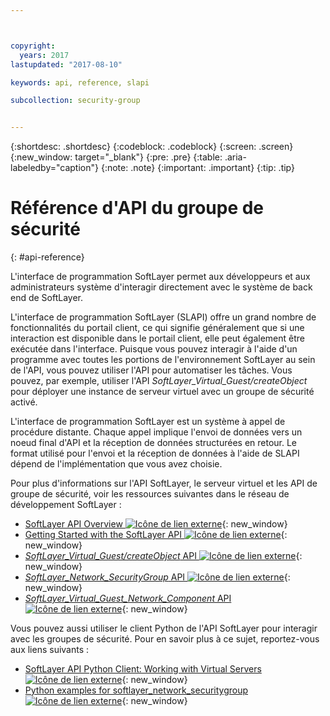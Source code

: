 ```yaml
---



copyright:
  years: 2017
lastupdated: "2017-08-10"

keywords: api, reference, slapi

subcollection: security-group


---
```


{:shortdesc: .shortdesc}
{:codeblock: .codeblock}
{:screen: .screen}
{:new_window: target="_blank"}
{:pre: .pre}
{:table: .aria-labeledby="caption"}
{:note: .note}
{:important: .important}
{:tip: .tip}

# Référence d'API du groupe de sécurité
{: #api-reference}

L'interface de programmation SoftLayer permet aux développeurs et aux administrateurs système
d'interagir directement avec le système de back end de SoftLayer.

L'interface de programmation SoftLayer (SLAPI) offre un grand nombre de fonctionnalités du portail client, ce qui signifie généralement que si une interaction est disponible dans le portail client, elle peut également être exécutée dans l'interface. Puisque vous pouvez interagir à l'aide d'un programme avec toutes les portions de l'environnement SoftLayer au sein de l'API, vous pouvez utiliser l'API pour automatiser les tâches. Vous pouvez, par exemple, utiliser l'API *SoftLayer_Virtual_Guest/createObject* pour déployer une instance de serveur virtuel avec un groupe de sécurité activé.

L'interface de programmation SoftLayer est un système à appel de procédure distante. Chaque appel implique l'envoi de données vers un noeud final d'API et la réception de données structurées en retour. Le format utilisé pour l'envoi et la réception de données à l'aide de SLAPI dépend de l'implémentation que vous avez choisie.

Pour plus d'informations sur l'API SoftLayer, le serveur virtuel et les API de groupe de sécurité, voir les ressources suivantes dans le réseau de développement SoftLayer :
* [SoftLayer API Overview ![Icône de lien externe](../../icons/launch-glyph.svg "Icône de lien externe")](https://softlayer.github.io/reference/softlayerapi/){: new_window}
* [Getting Started with the SoftLayer API ![Icône de lien externe](../../icons/launch-glyph.svg "Icône de lien externe")](http://sldn.softlayer.com/article/getting-started){: new_window}
* [*SoftLayer_Virtual_Guest/createObject* API ![Icône de lien externe](../../icons/launch-glyph.svg "Icône de lien externe")](http://sldn.softlayer.com/reference/services/SoftLayer_Virtual_Guest/createObject){: new_window}
* [*SoftLayer_Network_SecurityGroup* API ![Icône de lien externe](../../icons/launch-glyph.svg "Icône de lien externe")](https://sldn.softlayer.com/reference/services/SoftLayer_Network_SecurityGroup){: new_window}
* [*SoftLayer_Virtual_Guest_Network_Component* API ![Icône de lien externe](../../icons/launch-glyph.svg "Icône de lien externe")](http://sldn.softlayer.com/reference/services/SoftLayer_Virtual_Guest_Network_Component){: new_window}

Vous pouvez aussi utiliser le client Python de l'API SoftLayer pour interagir avec les groupes de sécurité. Pour en savoir plus à ce sujet, reportez-vous aux liens suivants :
* [SoftLayer API Python Client: Working with Virtual Servers ![Icône de lien externe](../../icons/launch-glyph.svg "Icône de lien externe")](http://softlayer-python.readthedocs.io/en/latest/cli/vs.html){: new_window}
* [Python examples for softlayer_network_securitygroup ![Icône de lien externe](../../icons/launch-glyph.svg "Icône de lien externe")](https://softlayer.github.io/classes/softlayer_network_securitygroup/){: new_window}
